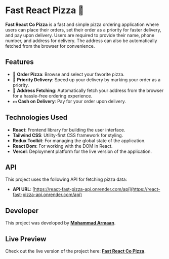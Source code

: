# Fast React Pizza 🍕

**Fast React Co Pizza** is a fast and simple pizza ordering application where users can place their orders, set their order as a priority for
 faster delivery, and pay upon delivery. Users are required to provide their name, phone number, and address for delivery. The address can also 
 be automatically fetched from the browser for convenience.

## Features
- 🍕 **Order Pizza**: Browse and select your favorite pizza.
- 🚀 **Priority Delivery**: Speed up your delivery by marking your order as a priority.
- 📍 **Address Fetching**: Automatically fetch your address from the browser for a hassle-free ordering experience.
- 💵 **Cash on Delivery**: Pay for your order upon delivery.

## Technologies Used
- **React**: Frontend library for building the user interface.
- **Tailwind CSS**: Utility-first CSS framework for styling.
- **Redux Toolkit**: For managing the global state of the application.
- **React Dom**: For working with the DOM in React.
- **Vercel**: Deployment platform for the live version of the application.

## API
This project uses the following API for fetching pizza data:
- **API URL**: [https://react-fast-pizza-api.onrender.com/api](https://react-fast-pizza-api.onrender.com/api)

## Developer
This project was developed by [**Mohammad Armaan**](https://mohammadarmaan.netlify.app).

## Live Preview
Check out the live version of the project here: [**Fast React Co Pizza**](https://fast-react-pizza-armaan.netlify.app).
